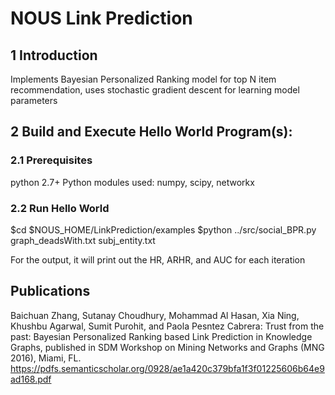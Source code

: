 # NOUS Link Prediction
## 1 Introduction 
Implements Bayesian Personalized Ranking model for top N item recommendation, uses stochastic gradient descent for learning model parameters

## 2 Build and Execute Hello World Program(s):
### 2.1 Prerequisites
python 2.7+
Python modules used:
numpy, scipy, networkx

### 2.2 Run Hello World
$cd $NOUS_HOME/LinkPrediction/examples
$python ../src/social_BPR.py graph_deadsWith.txt subj_entity.txt

For the output, it will print out the HR, ARHR, and AUC for each iteration

## Publications
Baichuan Zhang, Sutanay Choudhury, Mohammad Al Hasan, Xia Ning, Khushbu Agarwal, Sumit Purohit, and Paola Pesntez Cabrera: Trust from the past: Bayesian Personalized Ranking based Link Prediction in Knowledge Graphs, published in SDM Workshop on Mining Networks and Graphs (MNG 2016), Miami, FL.
https://pdfs.semanticscholar.org/0928/ae1a420c379bfa1f3f01225606b64e9ad168.pdf
